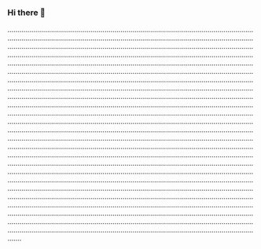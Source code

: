 ### Hi there 👋

...................................................................................................................................................................................................................................................................................................................................................................................................................................................................................................................................................................................................................................................................................................................................................................................................................................................................................................................................................................................................................................................................................................................................................................................................................................................................................................................................................................................................................................................................................................................................................................................................................................................................................................................................................................................................................................................................................................................................................................................................................................................................................................................................................................................................................................................................................................................................................................................................................................................................................................................................................................................................................................................................................................................................................................................................................................................................................................................................................................................................................................................................................................................................................................................................................................